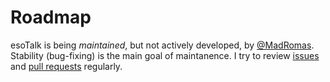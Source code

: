 # Roadmap

esoTalk is being *maintained*, but not actively developed, by [@MadRomas](https://madway.net). Stability (bug-fixing) is the main goal of maintanence. I try to review [issues](https://github.com/madromas/esoTalk-v3/issues) and [pull requests](https://github.com/madromas/esoTalk-v3/pulls) regularly.
